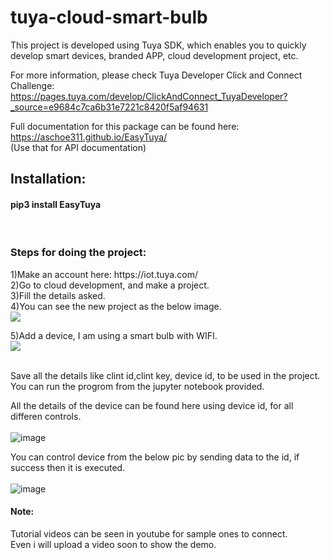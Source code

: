 # tuya-cloud-smart-bulb
This project is developed using Tuya SDK, which enables you to quickly    develop smart devices, branded APP, cloud development project, etc.

For more information, please check Tuya Developer Click and Connect      Challenge: https://pages.tuya.com/develop/ClickAndConnect_TuyaDeveloper?_source=e9684c7ca6b31e7221c8420f5af94631 


Full documentation for this package can be found here: https://aschoe311.github.io/EasyTuya/<br />
(Use that for API documentation)

<h2>Installation:</h2>
<h4>pip3 install EasyTuya</h4>

<br>
<h3>Steps for doing the project:</h3>
1)Make an account here: https://iot.tuya.com/<br />
2)Go to cloud development, and make a project.<br />
3)Fill the details asked.<br />
4)You can see the new project as the below image.<br />
<img src="https://user-images.githubusercontent.com/62068859/123901442-909e3880-d988-11eb-98a2-593d376baef6.png">
<br>

5)Add a device, I am using a smart bulb with WIFI.<br />
<img src="https://user-images.githubusercontent.com/62068859/123899898-b413b400-d985-11eb-9918-34f6db60de03.png">

<br>
Save all the details like clint id,clint key, device id, to be used in the  project.
<br>
You can run the progrom from the jupyter notebook provided.
<br>

All the details of the device can be found here using device id, for all differen controls.
<br>
<br>
![image](https://user-images.githubusercontent.com/62068859/123900800-613afc00-d987-11eb-8e5a-d8e2b552289d.png)

You can control device from the below pic by sending data to the id, if success then it is executed.
<br>
<br>
![image](https://user-images.githubusercontent.com/62068859/123900902-95aeb800-d987-11eb-8f9c-7504ed077256.png)

<h4>Note:</h4>
Tutorial videos can be seen in youtube for sample ones to connect.<br>
Even i will upload a video soon to show the demo.


